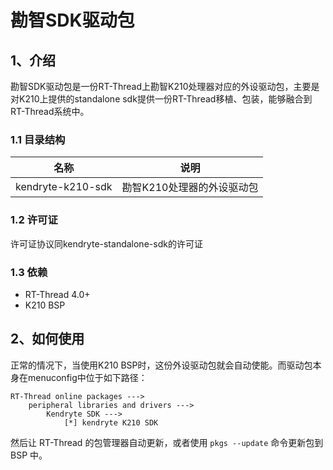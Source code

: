 # 勘智SDK驱动包

## 1、介绍

勘智SDK驱动包是一份RT-Thread上勘智K210处理器对应的外设驱动包，主要是对K210上提供的standalone sdk提供一份RT-Thread移植、包装，能够融合到RT-Thread系统中。

### 1.1 目录结构

| 名称 | 说明 |
| ---- | ---- |
| kendryte-k210-sdk | 勘智K210处理器的外设驱动包 |

### 1.2 许可证

许可证协议同kendryte-standalone-sdk的许可证

### 1.3 依赖

- RT-Thread 4.0+
- K210 BSP

## 2、如何使用

正常的情况下，当使用K210 BSP时，这份外设驱动包就会自动使能。而驱动包本身在menuconfig中位于如下路径：

```
RT-Thread online packages --->
    peripheral libraries and drivers --->
        Kendryte SDK --->
            [*] kendryte K210 SDK
```

然后让 RT-Thread 的包管理器自动更新，或者使用 `pkgs --update` 命令更新包到 BSP 中。
